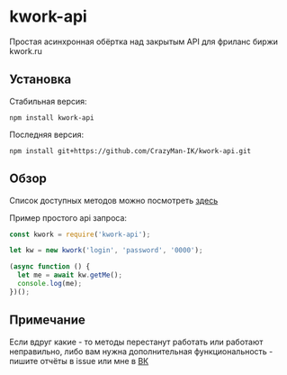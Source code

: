 # kwork-api

Простая асинхронная обёртка над закрытым API для фриланс биржи kwork.ru

## Установка

Стабильная версия:
```
npm install kwork-api
```

Последняя версия:
```
npm install git+https://github.com/CrazyMan-IK/kwork-api.git
```

## Обзор

Список доступных методов можно посмотреть [здесь](./examples/api_example.js)

Пример простого api запроса:

```js
const kwork = require('kwork-api');

let kw = new kwork('login', 'password', '0000');

(async function () {
  let me = await kw.getMe();
  console.log(me);
})();
```

## Примечание
Если вдруг какие - то методы перестанут работать или работают неправильно, либо вам нужна дополнительная функциональность -
пишите отчёты в issue или мне в [ВК](https://vk.com/crazy_man_ik)
